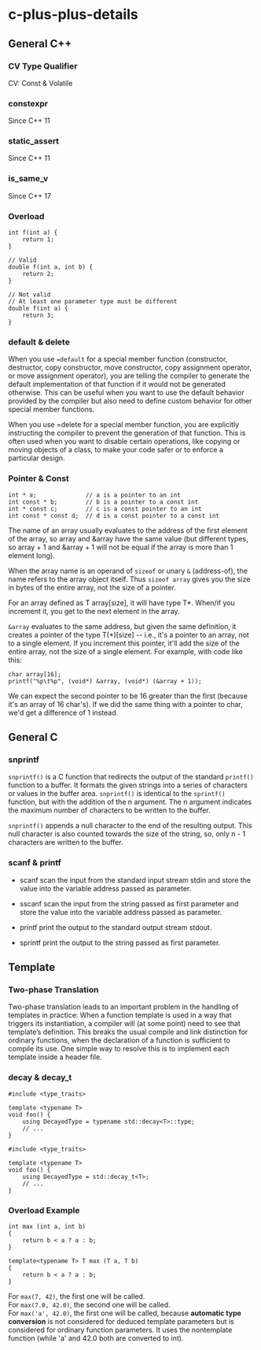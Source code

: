 # c-plus-plus-details

## General C++
### CV Type Qualifier
CV: Const & Volatile

### constexpr
Since C++ 11

### static_assert
Since C++ 11

### is_same_v
Since C++ 17

### Overload
```
int f(int a) {
    return 1;
}

// Valid
double f(int a, int b) {
    return 2;
}

// Not valid
// At least one parameter type must be different
double f(int a) {
    return 3;
}
```

### default & delete
When you use `=default` for a special member function (constructor, destructor, copy constructor, move constructor, copy assignment operator, or move assignment operator), you are telling the compiler to generate the default implementation of that function if it would not be generated otherwise. This can be useful when you want to use the default behavior provided by the compiler but also need to define custom behavior for other special member functions.

When you use =delete for a special member function, you are explicitly instructing the compiler to prevent the generation of that function. This is often used when you want to disable certain operations, like copying or moving objects of a class, to make your code safer or to enforce a particular design.

### Pointer & Const
```
int * a;              // a is a pointer to an int
int const * b;        // b is a pointer to a const int
int * const c;        // c is a const pointer to an int
int const * const d;  // d is a const pointer to a const int
```

The name of an array usually evaluates to the address of the first element of the array, so array and &array have the same value (but different types, so array + 1 and &array + 1 will not be equal if the array is more than 1 element long).

When the array name is an operand of `sizeof` or unary `&` (address-of), the name refers to the array object itself. Thus `sizeof array` gives you the size in bytes of the entire array, not the size of a pointer.

For an array defined as T array[size], it will have type T*. When/if you increment it, you get to the next element in the array.

`&array` evaluates to the same address, but given the same definition, it creates a pointer of the type T(*)[size] -- i.e., it's a pointer to an array, not to a single element. If you increment this pointer, it'll add the size of the entire array, not the size of a single element. For example, with code like this:
```
char array[16];
printf("%p\t%p", (void*) &array, (void*) (&array + 1));
```

We can expect the second pointer to be 16 greater than the first (because it's an array of 16 char's). If we did the same thing with a pointer to char, we'd get a difference of 1 instead.

## General C
### snprintf
`snprintf()` is a C function that redirects the output of the standard `printf()` function to a buffer. 
It formats the given strings into a series of characters or values in the buffer area. 
`snprintf()` is identical to the `sprintf()` function, but with the addition of the n argument. The n argument indicates the maximum number of characters to be written to the buffer. 

`snprintf()` appends a null character to the end of the resulting output. This null character is also counted towards the size of the string, so, only n - 1 characters are written to the buffer.

### scanf & printf
- scanf scan the input from the standard input stream stdin and store the value into the variable address passed as parameter.

- sscanf scan the input from the string passed as first parameter and store the value into the variable address passed as parameter.

- printf print the output to the standard output stream stdout.

- sprintf print the output to the string passed as first parameter.

## Template
### Two-phase Translation
Two-phase translation leads to an important problem in the handling of templates in practice: When a function template is used in a way that triggers its instantiation, a compiler will (at some point) need to see that template’s definition. This breaks the usual compile and link distinction for ordinary functions, when the declaration of a function is sufficient to compile its use. One simple way to resolve this is to implement each template inside a header file.

### decay & decay_t
```
#include <type_traits>

template <typename T>
void foo() {
    using DecayedType = typename std::decay<T>::type;
    // ...
}
```

```
#include <type_traits>

template <typename T>
void foo() {
    using DecayedType = std::decay_t<T>;
    // ...
}
```

### Overload Example
```
int max (int a, int b)
{
    return b < a ? a : b;
}

template<typename T> T max (T a, T b)
{
    return b < a ? a : b;
}
```

For `max(7, 42)`, the first one will be called.  
For `max(7.0, 42.0)`, the second one will be called.  
For `max('a', 42.0)`, the first one will be called, because __automatic type conversion__ is not considered for deduced template parameters but is considered for ordinary function parameters. It uses the nontemplate function (while 'a' and 42.0 both are converted to int).